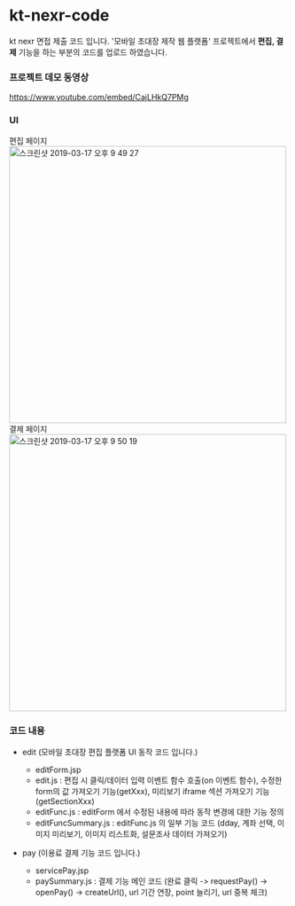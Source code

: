 # kt-nexr-code
kt nexr 면접 제출 코드 입니다.
'모바일 초대장 제작 웹 플랫폼' 프로젝트에서 **편집, 결제** 기능을 하는 부분의 코드를 업로드 하였습니다.

### 프로젝트 데모 동영상
https://www.youtube.com/embed/CajLHkQ7PMg

### UI
<div>
편집 페이지<br>
  <img width="500" alt="스크린샷 2019-03-17 오후 9 49 27" src="https://user-images.githubusercontent.com/26621325/54491102-16546200-48ff-11e9-963a-bf39176cb919.png">
<br>
결제 페이지<br>
  <img width="500" alt="스크린샷 2019-03-17 오후 9 50 19" src="https://user-images.githubusercontent.com/26621325/54491103-194f5280-48ff-11e9-8558-e701aad829dd.png">  
</div>

### 코드 내용
* edit (모바일 초대장 편집 플랫폼 UI 동작 코드 입니다.)
  * editForm.jsp
  * edit.js : 편집 시 클릭/데이터 입력 이벤트 함수 호출(on 이벤트 함수), 수정한 form의 값 가져오기 기능(getXxx), 미리보기 iframe 섹션 가져오기 기능 (getSectionXxx)
  * editFunc.js : editForm 에서 수정된 내용에 따라 동작 변경에 대한 기능 정의
  * editFuncSummary.js : editFunc.js 의 일부 기능 코드 (dday, 계좌 선택, 이미지 미리보기, 이미지 리스트화, 설문조사 데이터 가져오기)

* pay (이용료 결제 기능 코드 입니다.)
  * servicePay.jsp
  * paySummary.js : 결제 기능 메인 코드 (완료 클릭 -> requestPay() -> openPay() -> createUrl(), url 기간 연장, point 늘리기, url 중복 체크)
